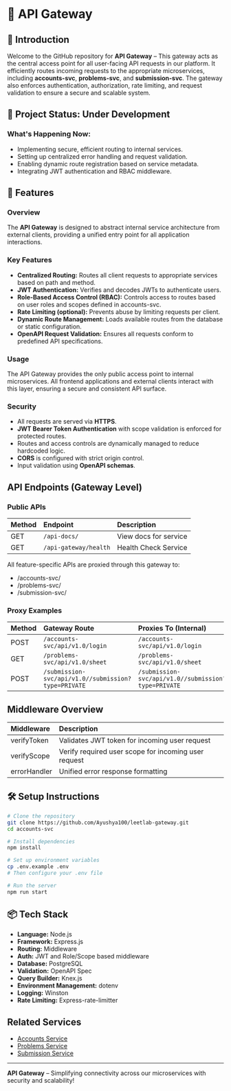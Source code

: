 # 🚪 API Gateway

## 🧩 Introduction
Welcome to the GitHub repository for **API Gateway** – This gateway acts as the central access point for all user-facing API requests in our platform. It efficiently routes incoming requests to the appropriate microservices, including **accounts-svc**, **problems-svc**, and **submission-svc**. The gateway also enforces authentication, authorization, rate limiting, and request validation to ensure a secure and scalable system.

## 📌 Project Status: Under Development
### What's Happening Now:
- Implementing secure, efficient routing to internal services.
- Setting up centralized error handling and request validation.
- Enabling dynamic route registration based on service metadata.
- Integrating JWT authentication and RBAC middleware.

## 🚀 Features
### Overview
The **API Gateway** is designed to abstract internal service architecture from external clients, providing a unified entry point for all application interactions.
### Key Features
- **Centralized Routing:** Routes all client requests to appropriate services based on path and method.
- **JWT Authentication:** Verifies and decodes JWTs to authenticate users.
- **Role-Based Access Control (RBAC):** Controls access to routes based on user roles and scopes defined in accounts-svc.
- **Rate Limiting (optional):** Prevents abuse by limiting requests per client.
- **Dynamic Route Management:** Loads available routes from the database or static configuration.
- **OpenAPI Request Validation:** Ensures all requests conform to predefined API specifications.
### Usage
The API Gateway provides the only public access point to internal microservices. All frontend applications and external clients interact with this layer, ensuring a secure and consistent API surface.
### Security
- All requests are served via **HTTPS**.
- **JWT Bearer Token Authentication** with scope validation is enforced for protected routes.
- Routes and access controls are dynamically managed to reduce hardcoded logic.
- **CORS** is configured with strict origin control.
- Input validation using **OpenAPI schemas**.

## API Endpoints (Gateway Level)
### Public APIs
| Method | Endpoint                                                | Description                             |
| :----- | :------------------------------------------------------ | :-------------------------------------- |
| GET    | `/api-docs/`                                            | View docs for service                   |
| GET    | `/api-gateway/health`                                   | Health Check Service                    |

All feature-specific APIs are proxied through this gateway to:
- /accounts-svc/
- /problems-svc/
- /submission-svc/

### Proxy Examples
| Method | Gateway Route                                           | Proxies To (Internal)                              |
| :----- | :------------------------------------------------------ | :------------------------------------------------- |
| POST   | `/accounts-svc/api/v1.0/login`                          | `/accounts-svc/api/v1.0/login`                     |
| GET    | `/problems-svc/api/v1.0/sheet`                          | `/problems-svc/api/v1.0/sheet`                     |
| POST   | `/submission-svc/api/v1.0//submission?type=PRIVATE`     | `/submission-svc/api/v1.0//submission?type=PRIVATE`|

## Middleware Overview
| Middleware     | Description                                         |
| :------------- | :-------------------------------------------------- |
| verifyToken    | Validates JWT token for incoming user request       |
| verifyScope    | Verify required user scope for incoming user request|
| errorHandler   | Unified error response formatting                   |

## 🛠️ Setup Instructions

```bash
# Clone the repository
git clone https://github.com/Ayushya100/leetlab-gateway.git
cd accounts-svc

# Install dependencies
npm install

# Set up environment variables
cp .env.example .env
# Then configure your .env file

# Run the server
npm run start
```

## 📦 Tech Stack
- **Language:** Node.js
- **Framework:** Express.js
- **Routing:** Middleware
- **Auth:** JWT and Role/Scope based middleware
- **Database:** PostgreSQL
- **Validation:** OpenAPI Spec
- **Query Builder:** Knex.js
- **Environment Management:** dotenv
- **Logging:** Winston
- **Rate Limiting:** Express-rate-limitter

## Related Services
- [Accounts Service](https://github.com/Ayushya100/accounts-svc)
- [Problems Service](https://github.com/Ayushya100/problems-svc)
- [Submission Service](https://github.com/Ayushya100/submission-svc)

---
**API Gateway** – Simplifying connectivity across our microservices with security and scalability!